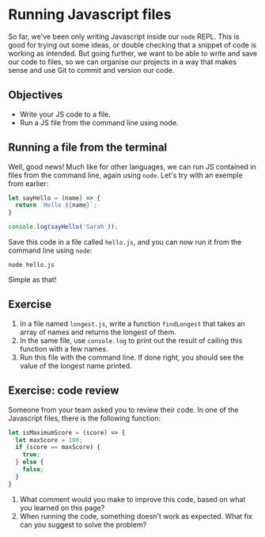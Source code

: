 # Running Javascript files

So far, we've been only writing Javascript inside our `node` REPL. This is good for trying out some ideas, or double checking that a snippet of code is working as intended. But going further, we want to be able to write and save our code to files, so we can organise our projects in a way that makes sense and use Git to commit and version our code. 

## Objectives

 * Write your JS code to a file.
 * Run a JS file from the command line using node.

## Running a file from the terminal

Well, good news! Much like for other languages, we can run JS contained in files from the command line, again using `node`. Let's try with an exemple from earlier:

```javascript
let sayHello = (name) => {
  return `Hello ${name}`;
}

console.log(sayHello('Sarah'));
```

Save this code in a file called `hello.js`, and you can now run it from the command line using `node`:

```
node hello.js
```

Simple as that!

## Exercise

1. In a file named `longest.js`, write a function `findLongest` that takes an array of names and returns the longest of them.
2. In the same file, use `console.log` to print out the result of calling this function with a few names.
3. Run this file with the command line. If done right, you should see the value of the longest name printed.

## Exercise: code review

Someone from your team asked you to review their code. In one of the Javascript files, there is the following function:

```javascript
let isMaximumScore = (score) => {
  let maxScore = 100;
  if (score == maxScore) {
    true;
  } else {
    false;
  }
}
```

1. What comment would you make to improve this code, based on what you learned on this page?
2. When running the code, something doesn't work as expected. What fix can you suggest to solve the problem?